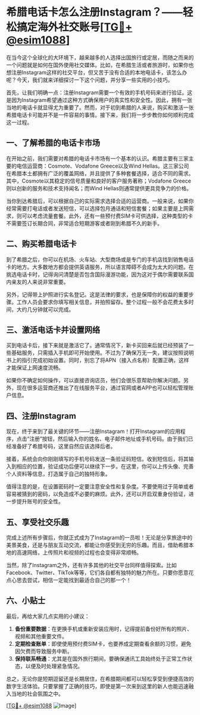 # 希腊电话卡怎么注册Instagram？——轻松搞定海外社交账号[[TG💪+ @esim1088](https://t.me/s/esim1088)]

在当今这个全球化的大环境下，越来越多的人选择出国旅行或定居，而随之而来的一个问题就是如何在国外使用社交媒体。比如，在希腊生活或者旅游时，如果你也想注册Instagram这样的社交平台，但又苦于没有合适的本地电话卡，该怎么办呢？今天，我们就来详细探讨一下这个问题，并分享一些实用的小技巧。

首先，让我们明确一点：注册Instagram需要一个有效的手机号码来进行验证。这是因为Instagram希望通过这种方式确保用户的真实性和安全性。因此，拥有一张当地的电话卡就显得尤为重要了。然而，对于初到希腊的人来说，购买和激活一张希腊电话卡可能并不是一件容易的事情。接下来，我们将一步步教你如何顺利完成这一过程。

## 一、了解希腊的电话卡市场

在开始之前，我们需要对希腊的电话卡市场有一个基本的认识。希腊主要有三家主要的电信运营商：Cosmote、Vodafone Greece以及Wind Hellas。这三家公司在希腊本土都拥有广泛的覆盖网络，并且提供了多种套餐选择，适合不同的需求。其中，Cosmote以其稳定的信号质量和良好的客户服务著称；Vodafone Greece则以创新的服务和技术支持闻名；而Wind Hellas则通常提供更具竞争力的价格。

当你到达希腊后，可以根据自己的实际需求选择合适的运营商。一般来说，如果你经常需要打电话或者发送短信，可以选择包月通话和短信套餐；如果主要是上网需求，则可以考虑流量套餐。此外，还有一些预付费SIM卡可供选择，这种类型的卡不需要签订长期合同，非常适合短期游客或者刚到希腊不久的新手。

## 二、购买希腊电话卡

到了希腊之后，你可以在机场、火车站、大型商场或是专门的手机店找到销售电话卡的地方。大多数地方都会提供英语服务，所以语言障碍不会成为太大的问题。在挑选电话卡时，记得询问清楚是否包含国际漫游功能，因为这对于偶尔需要联系国内亲友的人来说非常重要。

另外，记得带上护照进行实名登记。这是法律的要求，也是保障你的权益的重要步骤。工作人员会要求你填写相关信息，并拍照留存。整个过程一般不会花费太多时间，大约几分钟就可以完成。

## 三、激活电话卡并设置网络

买到电话卡后，接下来就是激活它了。通常情况下，新卡买回来后就已经预装了一些基础服务，只需插入手机即可开始使用。不过为了确保万无一失，建议按照说明书上的指引完成初始设置。同时，别忘了将APN（接入点名称）配置正确，这样才能保证上网速度流畅。

如果你不确定如何操作，可以直接咨询店员，他们会很乐意帮助你解决问题。另外，现在很多运营商还推出了在线服务平台，通过官网或者APP也可以轻松管理账户信息。

## 四、注册Instagram

现在，终于来到了最关键的环节——注册Instagram！打开Instagram的应用程序，点击“注册”按钮，然后输入你的姓名、电子邮件地址或手机号码。由于我们已经准备好了希腊号码，这里自然应该选择后者。

接着，系统会向你刚刚填写的手机号码发送一条验证码短信。收到短信后，将其输入到相应的位置，验证成功后便可以继续下一步。在这里，你可以上传头像、完善个人资料等信息，打造属于自己的独特形象。

值得注意的是，在设置密码时一定要注意安全性和复杂度。不要使用过于简单或者容易被猜到的密码，以免造成不必要的麻烦。此外，还可以开启双重身份验证，进一步提升账号的安全性。

## 五、享受社交乐趣

完成上述所有步骤后，你就正式成为了Instagram的一员啦！无论是分享旅途中的美景美食，还是与朋友互动交流，都能让你感受到无穷的乐趣。而且，借助希腊本地的高速网络，上传照片和视频的过程也会变得非常顺畅。

当然，除了Instagram之外，还有许多其他的社交平台同样值得探索。比如Facebook、Twitter、TikTok等等，它们各自都有独特的魅力所在。只要你愿意花点心思去尝试，相信一定能找到最适合自己的那一个！

## 六、小贴士

最后，再给大家几点实用的小建议：

1. **备份重要数据**：在更换手机或重新安装应用时，记得提前备份好所有的照片、视频和其他重要文件。
2. **定期检查账单**：即使使用预付费SIM卡，也要养成定期查看余额的习惯，避免因欠费而导致服务中断。
3. **保持联系畅通**：尤其是在国外旅行期间，要确保通讯工具始终处于正常工作状态，以便及时处理紧急情况。

总之，无论你是短期逗留还是长期居住，在希腊期间都可以轻松享受到便捷高效的数字生活体验。只要掌握了正确的技巧，即使是第一次来到这里的新人也能迅速融入当地的社会氛围之中。

[[TG💪+ @esim1088](https://t.me/s/esim1088) ![Image](https://i.postimg.cc/4NQfJmqS/Snipaste-2025-05-13-00-14-12.png)]